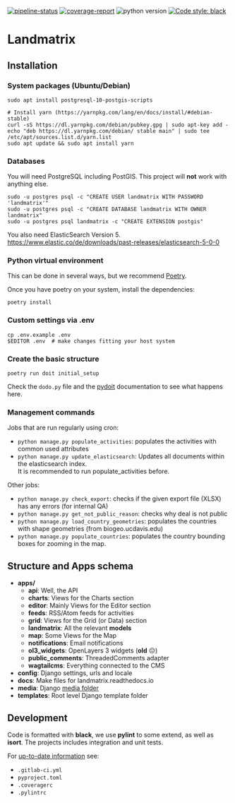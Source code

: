 [![pipeline-status](https://git.sinntern.de/django/landmatrix/badges/master/pipeline.svg)](https://git.sinntern.de/django/landmatrix/commits/master)
[![coverage-report](https://git.sinntern.de/django/landmatrix/badges/master/coverage.svg)](https://git.sinntern.de/django/landmatrix/commits/master)
![python version](https://img.shields.io/badge/python-3.6+-blue.svg)
[![Code style: black](https://img.shields.io/badge/code%20style-black-000000.svg)](https://github.com/psf/black)


# Landmatrix

## Installation

### System packages (Ubuntu/Debian)
```shell script
sudo apt install postgresql-10-postgis-scripts

# Install yarn (https://yarnpkg.com/lang/en/docs/install/#debian-stable)
curl -sS https://dl.yarnpkg.com/debian/pubkey.gpg | sudo apt-key add -
echo "deb https://dl.yarnpkg.com/debian/ stable main" | sudo tee /etc/apt/sources.list.d/yarn.list
sudo apt update && sudo apt install yarn
```

### Databases
You will need PostgreSQL including PostGIS. This project will **not** work with anything else.

```shell script
sudo -u postgres psql -c "CREATE USER landmatrix WITH PASSWORD 'landmatrix'"
sudo -u postgres psql -c "CREATE DATABASE landmatrix WITH OWNER landmatrix"
sudo -u postgres psql landmatrix -c "CREATE EXTENSION postgis"
```

You also need ElasticSearch Version 5.<br>
https://www.elastic.co/de/downloads/past-releases/elasticsearch-5-0-0

### Python virtual environment
This can be done in several ways, but we recommend [Poetry](https://poetry.eustace.io/).

Once you have poetry on your system, install the dependencies:
```shell script
poetry install
```

### Custom settings via .env
```shell script
cp .env.example .env
$EDITOR .env  # make changes fitting your host system
```

### Create the basic structure
```shell script
poetry run doit initial_setup
```
Check the `dodo.py` file and the [pydoit](https://pydoit.org/) documentation to see what happens here.


### Management commands

Jobs that are run regularly using cron:
* `python manage.py populate_activities`: populates the activities with common used attributes
* `python manage.py update_elasticsearch`: Updates all documents within the elasticsearch index.<br>
    It is recommended to run populate_activities before.


Other jobs:
* `python manage.py check_export`: checks if the given export file (XLSX) has any errors (for internal QA)
* `python manage.py get_not_public_reason`: checks why deal is not public
* `python manage.py load_country_geometries`: populates the countries with shape geometries (from biogeo.ucdavis.edu)
* `python manage.py populate_countries`: populates the country bounding boxes for zooming in the map.



## Structure and Apps schema

* **apps/**
    * **api**: Well, the API
    * **charts**: Views for the Charts section
    * **editor**: Mainly Views for the Editor section
    * **feeds**: RSS/Atom feeds for activities
    * **grid**: Views for the Grid (or Data) section
    * **landmatrix**: All the relevant **models**
    * **map**: Some Views for the Map
    * **notifications**: Email notifications
    * **ol3_widgets**: OpenLayers 3 widgets (**old** 😔)
    * **public_comments**: ThreadedComments adapter
    * **wagtailcms**: Everything connected to the CMS
* **config**: Django settings, urls and locale
* **docs**: Make files for landmatrix.readthedocs.io
* **media**: Django [media folder](https://docs.djangoproject.com/en/stable/ref/settings/#std:setting-MEDIA_ROOT)
* **templates**: Root level Django template folder


## Development

Code is formatted with **black**, we use **pylint** to some extend, as well as **isort**.
The projects includes integration and unit tests.

For [up-to-date information](https://en.wikipedia.org/wiki/Self-documenting_code) see:
* `.gitlab-ci.yml`
* `pyproject.toml`
* `.coveragerc`
* `.pylintrc`
